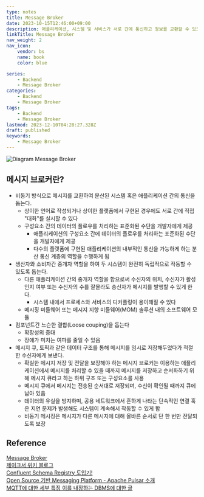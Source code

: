 ```yaml
---
type: notes
title: Message Broker
date: 2023-10-15T12:46:00+09:00
description: 애플리케이션, 시스템 및 서비스가 서로 간에 통신하고 정보를 교환할 수 있도록 해주는 소프트웨어
linkTitle: Message Broker
nav_weight: 2
nav_icon:
    vendor: bs
    name: book
    color: blue

series:
    - Backend
    - Message Broker
categories:
    - Backend
    - Message Broker
tags:
    - Backend
    - Message Broker
lastmod: 2023-12-10T04:28:27.328Z
draft: published
keywords:
    - Message Broker
---
```


![Diagram Message Broker](/content/backend/diagram-message-broker.png "https://ko.wikipedia.org/wiki/%EB%A9%94%EC%8B%9C%EC%A7%80_%EB%B8%8C%EB%A1%9C%EC%BB%A4")

## 메시지 브로커란?

-   비동기 방식으로 메시지를 교환하여 분산된 시스템 혹은 애플리케이션 간의 통신을 돕는다.
    -   상이한 언어로 작성되거나 상이한 플랫폼에서 구현된 경우에도 서로 간에 직접 "대화"를 실시할 수 있다
    -   구성요소 간의 데이터의 플로우를 처리하는 표준화된 수단을 개발자에게 제공
        -   애플리케이션의 구성요소 간에 데이터의 플로우를 처리하는 표준화된 수단을 개발자에게 제공
        -   다수의 플랫폼에 구현된 애플리케이션의 내부적인 통신을 가능하게 하는 분산 통신 계층의 역할을 수행하게 됨
-   생산자와 소비자간 중개자 역할을 하여 두 시스템이 완전히 독립적으로 작동할 수 있도록 돕는다.
    -   다른 애플리케이션 간의 중개자 역할을 함으로써 수신자의 위치, 수신자가 활성인지 여부 또는 수신자의 수를 잘몰라도 송신자가 메시지를 발행할 수 있게 한다.
        -   시스템 내에서 프로세스와 서비스의 디커플링이 용이해질 수 있다
    -   메시징 미들웨어 또는 메시지 지향 미들웨어(MOM) 솔루션 내의 소프트웨어 모듈
-   컴포넌트간 느슨한 결합(Loose couping)을 돕는다
    -   확장성의 증대
    -   장애가 미치는 여파를 줄일 수 있음
-   메시지 큐, 토픽과 같은 데이터 구조를 통해 메시지를 임시로 저장해두었다가 적절한 수신자에게 보낸다.
    -   확실한 메시지 저장 및 전달을 보장해야 하는 메시지 브로커는 이용하는 애플리케이션에서 메시지를 처리할 수 있을 때까지 메시지를 저장하고 순서화하기 위해 메시지 큐라고 하는 하위 구조 또는 구성요소를 사용
    -   메시지 큐에서 메시지는 전송된 순서대로 저장되며, 수신이 확인될 때까지 큐에 남아 있음
    -   데이터의 유실을 방지하며, 공용 네트워크에서 흔하게 나타는 단속적인 연결 혹은 지연 문제가 발생해도 시스템이 계속해서 작동할 수 있게 함
    -   비동기 메시징은 메시지가 다른 메시지에 대해 올바른 순서로 단 한 번만 전달되도록 보장

## Reference

[Message Broker](https://www.ibm.com/kr-ko/topics/message-brokers)  
[제이크서 위키 블로그](https://jake-seo-dev.tistory.com/467)  
[Confluent Schema Registry 도입기!](https://techblog.yogiyo.co.kr/confluent-schema-registry-%EB%8F%84%EC%9E%85%EA%B8%B0-54d112b9b53f)  
[Open Source 기반 Messaging Platform - Apache Pulsar 소개](https://devocean.sk.com/blog/techBoardDetail.do?ID=164597&boardType=techBlog)  
[MQTT에 대한 세부 특징 이를 내장하는 DBMS에 대한 글](https://machbase.com/kr/home/blog/blog10/)
